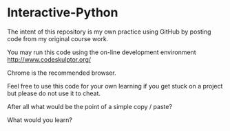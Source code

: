 # Interactive-Python

The intent of this repository is my own practice using GitHub by posting code from my original course work.

You may run this code using the on-line development environment http://www.codeskulptor.org/

Chrome is the recommended browser.

Feel free to use this code for your own learning if you get stuck on a project but please do not use it to cheat. 

After all what would be the point of a simple copy / paste?

What would you learn?
